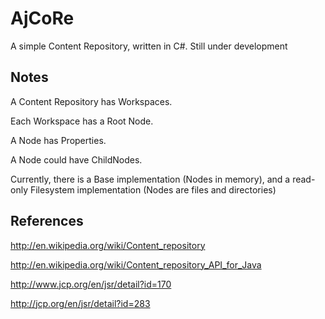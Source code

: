 # AjCoRe

A simple Content Repository, written in C#. Still under development

## Notes

A Content Repository has Workspaces.

Each Workspace has a Root Node.

A Node has Properties.

A Node could have ChildNodes.

Currently, there is a Base implementation (Nodes in memory), and a read-only Filesystem implementation
(Nodes are files and directories)

## References

http://en.wikipedia.org/wiki/Content_repository

http://en.wikipedia.org/wiki/Content_repository_API_for_Java

http://www.jcp.org/en/jsr/detail?id=170

http://jcp.org/en/jsr/detail?id=283

